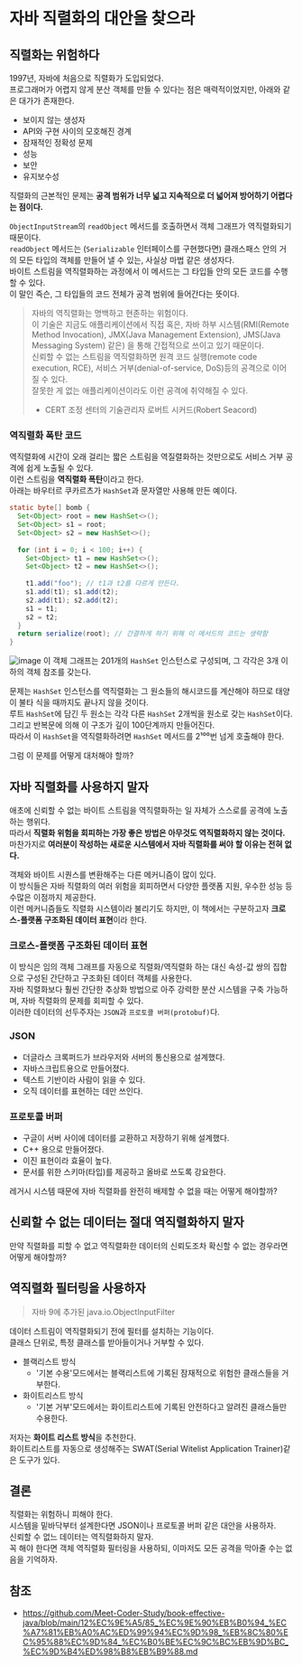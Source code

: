 # 자바 직렬화의 대안을 찾으라

## 직렬화는 위험하다
1997년, 자바에 처음으로 직렬화가 도입되었다.  
프로그래머가 어렵지 않게 분산 객체를 만들 수 있다는 점은 매력적이었지만, 아래와 같은 대가가 존재한다.  

- 보이지 않는 생성자
- API와 구현 사이의 모호해진 경계
- 잠재적인 정확성 문제
- 성능
- 보안
- 유지보수성

직렬화의 근본적인 문제는 **공격 범위가 너무 넓고 지속적으로 더 넓어져 방어하기 어렵다는 점이다.**

`ObjectInputStream`의 `readObject` 메서드를 호출하면서 객체 그래프가 역직렬화되기 때문이다.  
`readObject` 메서드는 (`Serializable` 인터페이스를 구현했다면) 클래스패스 안의 거의 모든 타입의 객체를 만들어 낼 수 있는, 사실상 마법 같은 생성자다.  
바이트 스트림을 역직렬화하는 과정에서 이 메서드는 그 타입들 안의 모든 코드를 수행할 수 있다.  
이 말인 즉슨, 그 타입들의 코드 전체가 공격 범위에 들어간다는 뜻이다.

> 자바의 역직렬화는 명백하고 현존하는 위험이다.  
> 이 기술은 지금도 애플리케이션에서 직접 혹은, 자바 하부 시스템(RMI(Remote Method Invocation), JMX(Java Management Extension), JMS(Java Messaging System) 같은) 을 통해 간접적으로 쓰이고 있기 때문이다.   
> 신뢰할 수 없는 스트림을 역직렬화하면 원격 코드 실행(remote code execution, RCE), 서비스 거부(denial-of-service, DoS)등의 공격으로 이어질 수 있다.  
> 잘못한 게 없는 애플리케이션이라도 이런 공격에 취약해질 수 있다.  
>- CERT 조정 센터의 기술관리자 로버트 시커드(Robert Seacord)

### 역직렬화 폭탄 코드
역직렬화에 시간이 오래 걸리는 짧은 스트림을 역질렬화하는 것만으로도 서비스 거부 공격에 쉽게 노출될 수 있다.  
이런 스트림을 **역직렬화 폭탄**이라고 한다.  
아래는 바우터르 쿠카르츠가 `HashSet`과 문자열만 사용해 만든 예이다.
``` Java
static byte[] bomb {
  Set<Object> root = new HashSet<>();
  Set<Object> s1 = root;
  Set<Object> s2 = new HashSet<>();
  
  for (int i = 0; i < 100; i++) {
    Set<Object> t1 = new HashSet<>();
    Set<Object> t2 = new HashSet<>();
    
    t1.add("foo"); // t1과 t2를 다르게 만든다.
    s1.add(t1); s1.add(t2);
    s2.add(t1); s2.add(t2);
    s1 = t1;
    s2 = t2;
  }
  return serialize(root); // 간결하게 하기 위해 이 메서드의 코드는 생략함
}
```
![image](https://user-images.githubusercontent.com/28044879/220083958-3f6f520f-461b-4660-a79c-29093393cfbd.png)
이 객체 그래프는 201개의 `HashSet` 인스턴스로 구성되며, 그 각각은 3개 이하의 객체 참조를 갖는다.  

문제는 `HashSet` 인스턴스를 역직렬화는 그 원소들의 해시코드를 계산해야 하므로 태양이 불타 식을 때까지도 끝나지 않을 것이다.  
루트 `HashSet`에 담긴 두 원소는 각각 다른 `HashSet` 2개씩을 원소로 갖는 `HashSet`이다.  
그리고 반복문에 의해 이 구조가 깊이 100단계까지 만들어진다.  
따라서 이 `HashSet`을 역직렬화하려면 `HashSet` 메서드를 2¹⁰⁰번 넘게 호출해야 한다.  

그럼 이 문제를 어떻게 대처해야 할까?

## 자바 직렬화를 사용하지 말자
애초에 신뢰할 수 없는 바이트 스트림을 역직렬화하는 일 자체가 스스로를 공격에 노출하는 행위다.  
따라서 **직렬화 위험을 회피하는 가장 좋은 방법은 아무것도 역직렬화하지 않는 것이다.**
마찬가지로 **여러분이 작성하는 새로운 시스템에서 자바 직렬화를 써야 할 이유는 전혀 없다.**

객체와 바이트 시퀀스를 변환해주는 다른 메커니즘이 많이 있다.  
이 방식들은 자바 직렬화의 여러 위험을 회피하면서 다양한 플랫폼 지원, 우수한 성능 등 수많은 이점까지 제공한다.  
이런 메커니즘들도 직렬화 시스템이라 불리기도 하지만, 이 책에서는 구분하고자 **크로스-플랫폼 구조화된 데이터 표현**이라 한다.  

### 크로스-플랫폼 구조화된 데이터 표현
이 방식은 임의 객체 그래프를 자동으로 직렬화/역직렬화 하는 대신 속성-값 쌍의 집합으로 구성된 간단하고 구조화된 데이터 객체를 사용한다.  
자바 직렬화보다 훨씬 간단한 추상화 방법으로 아주 강력한 분산 시스템을 구축 가능하며, 자바 직렬화의 문제를 회피할 수 있다.  
이러한 데이터의 선두주자는 `JSON`과 `프로토콜 버퍼(protobuf)`다.  

### JSON
- 더글라스 크록퍼드가 브라우저와 서버의 통신용으로 설계했다.
- 자바스크립트용으로 만들어졌다.
- 텍스트 기반이라 사람이 읽을 수 있다.
- 오직 데이터를 표현하는 데만 쓰인다.

### 프로토콜 버퍼
- 구글이 서버 사이에 데이터를 교환하고 저장하기 위해 설계했다.
- C++ 용으로 만들어졌다.
- 이진 표현이라 효율이 높다.
- 문서를 위한 스키마(타입)를 제공하고 올바로 쓰도록 강요한다.

레거시 시스템 때문에 자바 직렬화를 완전히 배제할 수 없을 때는 어떻게 해야할까?
## 신뢰할 수 없는 데이터는 절대 역직렬화하지 말자

만약 직렬화를 피할 수 없고 역직렬화한 데이터의 신뢰도조차 확신할 수 없는 경우라면 어떻게 해야할까?

## 역직렬화 필터링을 사용하자
> 자바 9에 추가된 java.io.ObjectInputFilter

데이터 스트림이 역직렬화되기 전에 필터를 설치하는 기능이다.  
클래스 단위로, 특정 클래스를 받아들이거나 거부할 수 있다.  
- 블랙리스트 방식
  - '기본 수용'모드에서는 블랙리스트에 기록된 잠재적으로 위험한 클래스들을 거부한다.
- 화이트리스트 방식
  - '기본 거부'모드에서는 화이트리스트에 기록된 안전하다고 알려진 클래스들만 수용한다.

저자는 **화이트 리스트 방식**을 추천한다.  
화이트리스트를 자동으로 생성해주는 SWAT(Serial Witelist Application Trainer)같은 도구가 있다. 

## 결론
직렬화는 위험하니 피해야 한다.  
시스템을 밑바닥부터 설계한다면 JSON이나 프로토콜 버퍼 같은 대안을 사용하자.  
신뢰할 수 없느 데이터는 역직렬화하지 말자.  
꼭 해야 한다면 객체 역직렬화 필터링을 사용하되, 이마저도 모든 공격을 막아줄 수는 없음을 기억하자.

## 참조
- https://github.com/Meet-Coder-Study/book-effective-java/blob/main/12%EC%9E%A5/85_%EC%9E%90%EB%B0%94_%EC%A7%81%EB%A0%AC%ED%99%94%EC%9D%98_%EB%8C%80%EC%95%88%EC%9D%84_%EC%B0%BE%EC%9C%BC%EB%9D%BC_%EC%9D%B4%ED%98%B8%EB%B9%88.md
